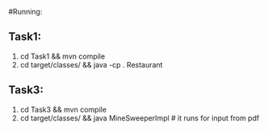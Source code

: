 
#Running:

## Task1:
  1.  cd Task1 && mvn compile 
  2.  cd target/classes/ && java -cp . Restaurant

## Task3:
  1. cd Task3 && mvn compile
  2. cd target/classes/ && java MineSweeperImpl # it runs for input from pdf 

